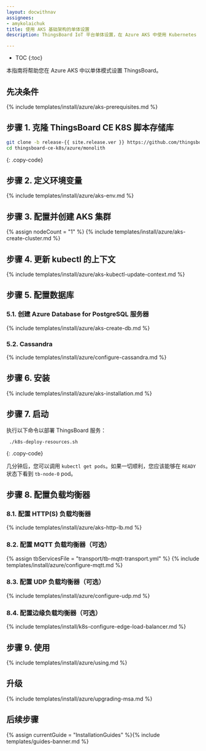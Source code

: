 ```yaml
---
layout: docwithnav
assignees:
- amykolaichuk
title: 使用 AKS 基础架构的单体设置
description: ThingsBoard IoT 平台单体设置，在 Azure AKS 中使用 Kubernetes

---
```


* TOC
{:toc}

本指南将帮助您在 Azure AKS 中以单体模式设置 ThingsBoard。

## 先决条件

{% include templates/install/azure/aks-prerequisites.md %}


## 步骤 1. 克隆 ThingsBoard CE K8S 脚本存储库

```bash
git clone -b release-{{ site.release.ver }} https://github.com/thingsboard/thingsboard-ce-k8s.git
cd thingsboard-ce-k8s/azure/monolith
```
{: .copy-code}

## 步骤 2. 定义环境变量

{% include templates/install/azure/aks-env.md %}

## 步骤 3. 配置并创建 AKS 集群

{% assign nodeCount = "1" %}
{% include templates/install/azure/aks-create-cluster.md %}

## 步骤 4. 更新 kubectl 的上下文

{% include templates/install/azure/aks-kubectl-update-context.md %}

## 步骤 5. 配置数据库

### 5.1. 创建 Azure Database for PostgreSQL 服务器

{% include templates/install/azure/aks-create-db.md %}

### 5.2. Cassandra

{% include templates/install/azure/configure-cassandra.md %}

## 步骤 6. 安装

{% include templates/install/azure/aks-installation.md %}

## 步骤 7. 启动

执行以下命令以部署 ThingsBoard 服务：

```
 ./k8s-deploy-resources.sh
```
{: .copy-code}

几分钟后，您可以调用 `kubectl get pods`。如果一切顺利，您应该能够在 `READY` 状态下看到 `tb-node-0` pod。

## 步骤 8. 配置负载均衡器

### 8.1. 配置 HTTP(S) 负载均衡器
{% include templates/install/azure/aks-http-lb.md %}

### 8.2. 配置 MQTT 负载均衡器（可选）

{% assign tbServicesFile = "transport/tb-mqtt-transport.yml" %}
{% include templates/install/azure/configure-mqtt.md %}

### 8.3. 配置 UDP 负载均衡器（可选）

{% include templates/install/azure/configure-udp.md %}

### 8.4. 配置边缘负载均衡器（可选）

{% include templates/install/k8s-configure-edge-load-balancer.md %}

## 步骤 9. 使用

{% include templates/install/azure/using.md %}

## 升级

{% include templates/install/azure/upgrading-msa.md %}

## 后续步骤

{% assign currentGuide = "InstallationGuides" %}{% include templates/guides-banner.md %}